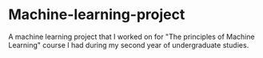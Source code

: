 # Machine-learning-project
A machine learning project that I worked on for "The principles of Machine Learning" course I had during my second year of undergraduate studies.
